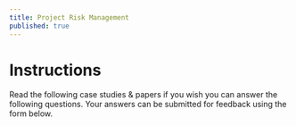 ```yaml
---
title: Project Risk Management
published: true
---
```


# Instructions


Read the following case studies & papers if you wish you can answer the following questions. Your answers can be submitted for feedback using the form below. 

